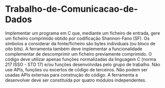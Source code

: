 # Trabalho-de-Comunicacao-de-Dados
Implementar um programa em C que, mediante um ficheiro de entrada, gere um ficheiro comprimido obtido por codificação Shannon-Fano (SF). Os símbolos a considerar da fonte/ficheiro são bytes individuais (ou bloco de oito bits). A ferramenta também deve implementar a funcionalidade complementar de descomprimir um ficheiro previamente comprimido. O código deve utilizar apenas funções normalizadas da linguagem C (norma 217 ISSO - STD 17) e/ou funções desenvolvidas pelo grupo de trabalho. Não use APIs, funções ou excertos de código de terceiros. Não podem ser usadas APIs externas para construção do código. A ferramenta a desenvolver deve ser constituída por quatro módulos independentes. 
